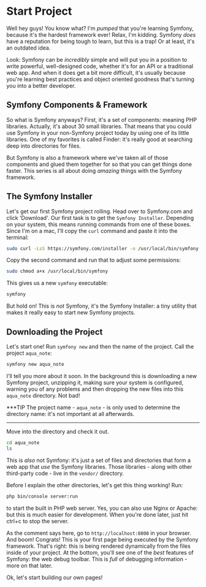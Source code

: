 # Start Project

Well hey guys! You know what? I'm *pumped* that you're learning Symfony, because
it's the hardest framework ever! Relax, I'm kidding. Symfony *does* have a reputation
for being tough to learn, but this is a trap! Or at least, it's an outdated idea.

Look: Symfony can be *incredibly* simple and will put you in a position to write
powerful, well-designed code, whether it's for an API or a traditional web app. And
when it does get a bit more difficult, it's usually because you're learning best
practices and object oriented goodness that's turning you into a better developer.

## Symfony Components & Framework

So what is Symfony anyways? First, it's a set of components: meaning PHP libraries.
Actually, it's about 30 small libraries. That means that you could use Symfony in
your non-Symfony project today by using one of its little libraries. One of my favorites
is called Finder: it's really good at searching deep into directories for files.

But Symfony is also a framework where we've taken all of those components and glued
them together for so that you can get things done faster. This series is all about
doing *amazing* things with the Symfony framework. 

## The Symfony Installer

Let's get our first Symfony project rolling. Head over to Symfony.com and click
'Download'. Our first task is to get the `Symfony Installer`. Depending on your
system, this means running commands from one of these boxes. Since I'm on a mac,
I'll copy the `curl` command and paste it into the terminal:

```bash
sudo curl -LsS https://symfony.com/installer -o /usr/local/bin/symfony
```

Copy the second command and run that to adjust some permissions:

```bash
sudo chmod a+x /usr/local/bin/symfony
```

This gives us a new `symfony` executable:

```bash
symfony
```

But hold on! This is *not* Symfony, it's the Symfony Installer: a tiny utility that
makes it really easy to start new Symfony projects.

## Downloading the Project

Let's start one! Run `symfony new` and then the name of the project. Call the project
`aqua_note`:

```bash
symfony new aqua_note
```

I'll tell you more about it soon. In the background this is downloading a new Symfony
project, unzipping it, making sure your system is configured, warning you of any
problems and then dropping the new files into this `aqua_note` directory. Not bad!

***TIP
The project name - `aqua_note` - is only used to determine the directory name: it's
not important at all afterwards.
***

Move into the directory and check it out.

```bash
cd aqua_note
ls
```

This is *also* not Symfony: it's just a set of files and directories that form a web
app that *use* the Symfony libraries. Those libraries - along with other third-party
code - live in the `vendor/` directory.

Before I explain the other directories, let's get this thing working! Run:

```bash
php bin/console server:run
```

to start the built in PHP web server. Yes, you can also use Nginx or Apache: but this
is much easier for development. When you're done later, just hit ctrl+c to stop the
server.

As the comment says here, go to `http://localhost:8000` in your browser. And boom!
Congrats! This is your first page being executed by the Symfony framework. That's
right: this is being rendered dynamically from the files inside of your project.
At the bottom, you'll see one of the *best* features of Symfony: the web debug toolbar.
This is *full* of debugging information - more on that later.

Ok, let's start building our own pages!

